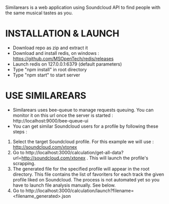 Similarears is a web application using Soundcloud API to find people with the same musical tastes as you.

# INSTALLATION & LAUNCH #
- Download repo as zip and extract it
- Download and install redis, on windows : https://github.com/MSOpenTech/redis/releases
- Launch redis on 127.0.0.1:6379 (default parameters)
- Type "npm install" in root directory
- Type "npm start" to start server

# USE SIMILAREARS #
- Similarears uses bee-queue to manage requests queuing. You can monitor it on this url once the server is started : http://localhost:9000/bee-queue-ui
- You can get similar Soundcloud users for a profile by following these steps :
1. Select the target Soundcloud profile. For this example we will use : http://soundcloud.com/xtonex
2. Go to http://localhost:3000/calculation/get-all-data?url=http://soundcloud.com/xtonex . This will launch the profile's scrapping.
3. The generated file for the specified profile will appear in the root directory. This file contains the list of favoriters for each track the given profile liked on Soundcloud. The process is not automated yet so you have to launch file analysis manually. See below.
4. Go to http://localhost:3000/calculation/launch?filename=<filename_generated>.json
